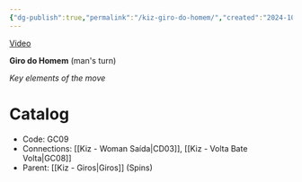 ```yaml
---
{"dg-publish":true,"permalink":"/kiz-giro-do-homem/","created":"2024-10-03T11:33:50.058-04:00","updated":"2024-11-19T12:56:16.000-05:00"}
---
```



[Video](https://youtu.be/cGFTiXH61F8)

**Giro do Homem** (man's turn)

*Key elements of the move*

# Catalog

- Code: GC09
- Connections: [[Kiz - Woman Saída\|CD03]], [[Kiz - Volta Bate Volta\|GC08]]
- Parent: [[Kiz - Giros\|Giros]] (Spins)
